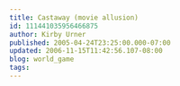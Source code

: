 ```yaml
---
title: Castaway (movie allusion)
id: 111441035956466875
author: Kirby Urner
published: 2005-04-24T23:25:00.000-07:00
updated: 2006-11-15T11:42:56.107-08:00
blog: world_game
tags: 
---
```


